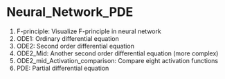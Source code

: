 # Neural_Network_PDE

1. F-principle: Visualize F-principle in neural network
2. ODE1: Ordinary differential equation
3. ODE2: Second order differential equation
4. ODE2_Mid: Another second order differential equation (more complex)
5. ODE2_mid_Activation_comparison: Compare eight activation functions
6. PDE: Partial differential equation
